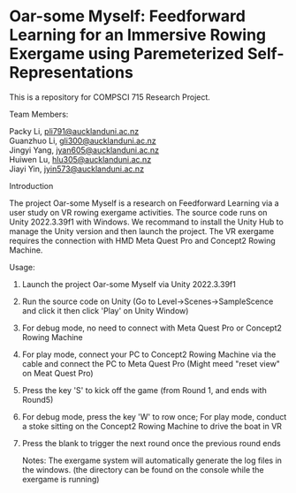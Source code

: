 # Oar-some Myself: Feedforward Learning for an Immersive Rowing Exergame using Paremeterized Self-Representations
This is a repository for COMPSCI 715 Research Project.

Team Members:

Packy Li, pli791@aucklanduni.ac.nz  
Guanzhuo Li, gli300@aucklanduni.ac.nz                
Jingyi Yang, jyan605@aucklanduni.ac.nz  
Huiwen Lu, hlu305@aucklanduni.ac.nz  
Jiayi Yin, jyin573@aucklanduni.ac.nz

Introduction

The project Oar-some Myself is a research on Feedforward Learning via a user study on VR rowing exergame activities.
The source code runs on Unity 2022.3.39f1 with Windows. We recommand to install the Unity Hub to manage the Unity version and then launch the project.
The VR exergame requires the connection with HMD Meta Quest Pro and Concept2 Rowing Machine.

Usage:
1. Launch the project Oar-some Myself via Unity 2022.3.39f1
2. Run the source code on Unity (Go to Level->Scenes->SampleScence and click it then click 'Play' on Unity Window)
3. For debug mode, no need to connect with Meta Quest Pro or Concept2 Rowing Machine
4. For play mode, connect your PC to Concept2 Rowing Machine via the cable and connect the PC to Meta Quest Pro (Might meed "reset view" on Meat Quest Pro)
5. Press the key 'S' to kick off the game (from Round 1, and ends with Round5)
6. For debug mode, press the key 'W' to row once; For play mode, conduct a stoke sitting on the Concept2 Rowing Machine to drive the boat in VR
7. Press the blank to trigger the next round once the previous round ends

   Notes: The exergame system will automatically generate the log files in the windows. (the directory can be found on the console while the exergame is running)
